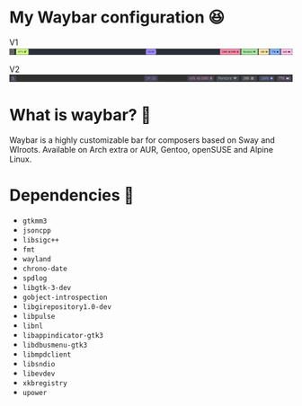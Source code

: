 # My Waybar configuration 😆

V1
![Exemplo](https://github.com/adotive/waybar/blob/main/waybar-example.png)

V2
![Exemplo](https://github.com/adotive/waybar/blob/main/waybar-example-2.png)

# What is waybar? 🤔
Waybar is a highly customizable bar for composers based on Sway and Wlroots.
Available on Arch extra or AUR, Gentoo, openSUSE and Alpine Linux.

# Dependencies 📖
- `gtkmm3`
- `jsoncpp`
- `libsigc++`
- `fmt`
- `wayland`
- `chrono-date`
- `spdlog`
- `libgtk-3-dev` 
- `gobject-introspection` 
- `libgirepository1.0-dev` 
- `libpulse` 
- `libnl` 
- `libappindicator-gtk3` 
- `libdbusmenu-gtk3` 
- `libmpdclient` 
- `libsndio` 
- `libevdev` 
- `xkbregistry`
- `upower` 
